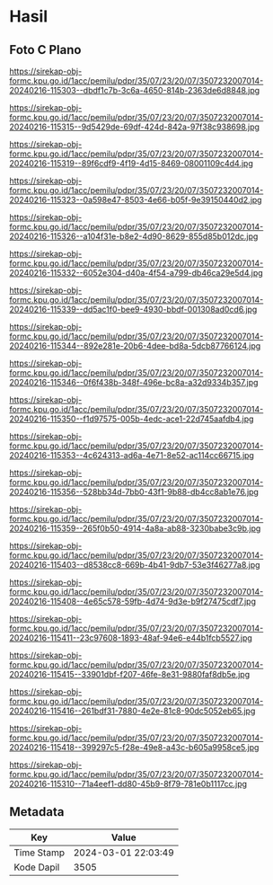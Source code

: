 # Hasil

## Foto C Plano

https://sirekap-obj-formc.kpu.go.id/1acc/pemilu/pdpr/35/07/23/20/07/3507232007014-20240216-115303--dbdf1c7b-3c6a-4650-814b-2363de6d8848.jpg

https://sirekap-obj-formc.kpu.go.id/1acc/pemilu/pdpr/35/07/23/20/07/3507232007014-20240216-115315--9d5429de-69df-424d-842a-97f38c938698.jpg

https://sirekap-obj-formc.kpu.go.id/1acc/pemilu/pdpr/35/07/23/20/07/3507232007014-20240216-115319--89f6cdf9-4f19-4d15-8469-08001109c4d4.jpg

https://sirekap-obj-formc.kpu.go.id/1acc/pemilu/pdpr/35/07/23/20/07/3507232007014-20240216-115323--0a598e47-8503-4e66-b05f-9e39150440d2.jpg

https://sirekap-obj-formc.kpu.go.id/1acc/pemilu/pdpr/35/07/23/20/07/3507232007014-20240216-115326--a104f31e-b8e2-4d90-8629-855d85b012dc.jpg

https://sirekap-obj-formc.kpu.go.id/1acc/pemilu/pdpr/35/07/23/20/07/3507232007014-20240216-115332--6052e304-d40a-4f54-a799-db46ca29e5d4.jpg

https://sirekap-obj-formc.kpu.go.id/1acc/pemilu/pdpr/35/07/23/20/07/3507232007014-20240216-115339--dd5ac1f0-bee9-4930-bbdf-001308ad0cd6.jpg

https://sirekap-obj-formc.kpu.go.id/1acc/pemilu/pdpr/35/07/23/20/07/3507232007014-20240216-115344--892e281e-20b6-4dee-bd8a-5dcb87766124.jpg

https://sirekap-obj-formc.kpu.go.id/1acc/pemilu/pdpr/35/07/23/20/07/3507232007014-20240216-115346--0f6f438b-348f-496e-bc8a-a32d9334b357.jpg

https://sirekap-obj-formc.kpu.go.id/1acc/pemilu/pdpr/35/07/23/20/07/3507232007014-20240216-115350--f1d97575-005b-4edc-ace1-22d745aafdb4.jpg

https://sirekap-obj-formc.kpu.go.id/1acc/pemilu/pdpr/35/07/23/20/07/3507232007014-20240216-115353--4c624313-ad6a-4e71-8e52-ac114cc66715.jpg

https://sirekap-obj-formc.kpu.go.id/1acc/pemilu/pdpr/35/07/23/20/07/3507232007014-20240216-115356--528bb34d-7bb0-43f1-9b88-db4cc8ab1e76.jpg

https://sirekap-obj-formc.kpu.go.id/1acc/pemilu/pdpr/35/07/23/20/07/3507232007014-20240216-115359--265f0b50-4914-4a8a-ab88-3230babe3c9b.jpg

https://sirekap-obj-formc.kpu.go.id/1acc/pemilu/pdpr/35/07/23/20/07/3507232007014-20240216-115403--d8538cc8-669b-4b41-9db7-53e3f46277a8.jpg

https://sirekap-obj-formc.kpu.go.id/1acc/pemilu/pdpr/35/07/23/20/07/3507232007014-20240216-115408--4e65c578-59fb-4d74-9d3e-b9f27475cdf7.jpg

https://sirekap-obj-formc.kpu.go.id/1acc/pemilu/pdpr/35/07/23/20/07/3507232007014-20240216-115411--23c97608-1893-48af-94e6-e44b1fcb5527.jpg

https://sirekap-obj-formc.kpu.go.id/1acc/pemilu/pdpr/35/07/23/20/07/3507232007014-20240216-115415--33901dbf-f207-46fe-8e31-9880faf8db5e.jpg

https://sirekap-obj-formc.kpu.go.id/1acc/pemilu/pdpr/35/07/23/20/07/3507232007014-20240216-115416--261bdf31-7880-4e2e-81c8-90dc5052eb65.jpg

https://sirekap-obj-formc.kpu.go.id/1acc/pemilu/pdpr/35/07/23/20/07/3507232007014-20240216-115418--399297c5-f28e-49e8-a43c-b605a9958ce5.jpg

https://sirekap-obj-formc.kpu.go.id/1acc/pemilu/pdpr/35/07/23/20/07/3507232007014-20240216-115310--71a4eef1-dd80-45b9-8f79-781e0b1117cc.jpg


## Metadata

| Key        | Value               |
| ---------- | ------------------- |
| Time Stamp | 2024-03-01 22:03:49 |
| Kode Dapil | 3505                |



